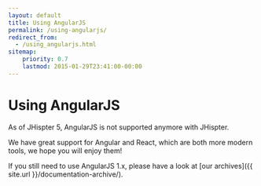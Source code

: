 ```yaml
---
layout: default
title: Using AngularJS
permalink: /using-angularjs/
redirect_from:
  - /using_angularjs.html
sitemap:
    priority: 0.7
    lastmod: 2015-01-29T23:41:00-00:00
---
```


# <i class="fa fa-html5"></i> Using AngularJS

As of JHispter 5, AngularJS is not supported anymore with JHispter.

We have great support for Angular and React, which are both more modern tools, we hope you will enjoy them!

If you still need to use AngularJS 1.x, please have a look at [our archives]({{ site.url }}/documentation-archive/).
